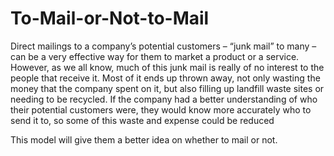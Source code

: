 # To-Mail-or-Not-to-Mail
Direct mailings to a company’s potential customers – “junk mail” to many – can be a very effective way for them to market a product or a service.
However, as we all know, much of this junk mail is really of no interest to the people that receive it.
Most of it ends up thrown away, not only wasting the money that the company spent on it, but also filling up landfill waste sites or needing to be recycled. 
If the company had a better understanding of who their potential customers were, they would know more accurately who to send it to, so some of this waste and expense could be reduced

This model will give them a better idea on whether to mail or not.
